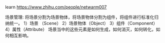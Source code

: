 learn https://www.zhihu.com/people/netwarm007

场景管理:
	将场景分割为场景物体，将场景物体分割为组件，将组件进行标准化归纳统一。
		1）场景 （Scene）
		2）场景物体（Object）
		3）组件（Component）
		4）属性（Attribute）
	场景当中的这些元素是如何生成，如何消灭，如何转化，如何相互影响。